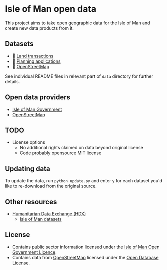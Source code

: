 # Isle of Man open data

This project aims to take open geographic data for the Isle of Man and create new data products from it.

## Datasets

  * :file_folder: [Land transactions](https://github.com/dankarran/isleofman-opendata/tree/main/data/gov.im/land-transactions/)
  * :file_folder: [Planning applications](https://github.com/dankarran/isleofman-opendata/tree/main/data/gov.im/planning-applications/)
  * :file_folder: [OpenStreetMap](https://github.com/dankarran/isleofman-opendata/tree/main/data/openstreetmap/)

See individual README files in relevant part of `data` directory for further details.

## Open data providers

  * [Isle of Man Government](https://www.gov.im/about-the-government/government/open-data/)
  * [OpenStreetMap](https://www.openstreetmap.org/#map=10/54.2283/-4.5792)

## TODO

  * License options
    * No additional rights claimed on data beyond original license
    * Code probably opensource MIT license

## Updating data

To update the data, run `python update.py` and enter `y` for each dataset you'd like to re-download from the original 
source.

## Other resources

  * [Humanitarian Data Exchange (HDX)](https://data.humdata.org)
    * [Isle of Man datasets](https://data.humdata.org/group/imn)

## License

  * Contains public sector information licensed under the [Isle of Man Open Government Licence](https://www.gov.im/about-this-site/open-government-licence/).
  * Contains data from [OpenStreetMap](https://www.openstreetmap.org/#map=10/54.2283/-4.5792) licensed under the [Open Database License](https://www.openstreetmap.org/copyright).